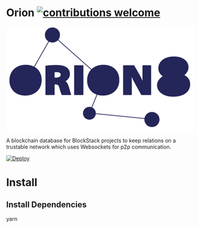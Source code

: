# Orion [![contributions welcome](https://img.shields.io/badge/contributions-welcome-brightgreen.svg?style=flat)](https://github.com/mehmetkose/orion)

![Orion8](orion8-logo.png)

A blockchain database for BlockStack projects to keep relations on a trustable network which uses Websockets for p2p communication. 

[![Deploy](https://www.herokucdn.com/deploy/button.svg)](https://heroku.com/deploy?template=https://github.com/fupio/orion8/tree/master)

# Install

## Install Dependencies

yarn
